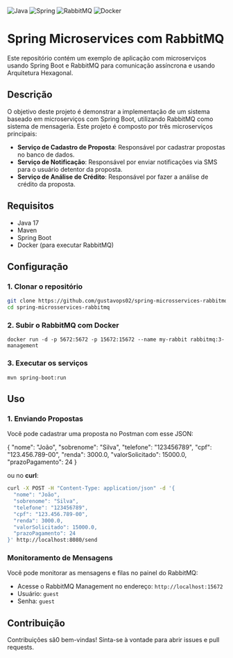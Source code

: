 ![Java](https://img.shields.io/badge/java-%23ED8B00.svg?style=for-the-badge)
![Spring](https://img.shields.io/badge/spring-%236DB33F.svg?style=for-the-badge&logo=spring&logoColor=white)
![RabbitMQ](https://img.shields.io/badge/Rabbitmq-FF6600?style=for-the-badge&logo=rabbitmq&logoColor=white)
![Docker](https://img.shields.io/badge/docker-%230db7ed.svg?style=for-the-badge&logo=docker&logoColor=white)

# Spring Microservices com RabbitMQ

Este repositório contém um exemplo de aplicação com microserviços usando Spring Boot e RabbitMQ para comunicação assíncrona e usando Arquitetura Hexagonal.

## Descrição

O objetivo deste projeto é demonstrar a implementação de um sistema baseado em microserviços com Spring Boot, utilizando RabbitMQ como sistema de mensageria. Este projeto é composto por três microserviços principais:

- **Serviço de Cadastro de Proposta**: Responsável por cadastrar propostas no banco de dados.
- **Serviço de Notificação**: Responsável por enviar notificações via SMS para o usuário detentor da proposta.
- **Serviço de Análise de Crédito**: Responsável por fazer a análise de crédito da proposta.
  
## Requisitos

- Java 17
- Maven
- Spring Boot
- Docker (para executar RabbitMQ)


## Configuração

### 1. Clonar o repositório

```bash
git clone https://github.com/gustavops02/spring-microsservices-rabbitmq.git
cd spring-microsservices-rabbitmq
```

### 2. Subir o RabbitMQ com Docker

`docker run -d -p 5672:5672 -p 15672:15672 --name my-rabbit rabbitmq:3-management`

### 3. Executar os serviços

`mvn spring-boot:run`

## Uso

### 1. Enviando Propostas

Você pode cadastrar uma proposta no Postman com esse JSON:

{
  "nome": "João",
  "sobrenome": "Silva",
  "telefone": "123456789",
  "cpf": "123.456.789-00",
  "renda": 3000.0,
  "valorSolicitado": 15000.0,
  "prazoPagamento": 24
}

ou no **curl**:

```bash
curl -X POST -H "Content-Type: application/json" -d '{
  "nome": "João",
  "sobrenome": "Silva",
  "telefone": "123456789",
  "cpf": "123.456.789-00",
  "renda": 3000.0,
  "valorSolicitado": 15000.0,
  "prazoPagamento": 24
}' http://localhost:8080/send
```


### Monitoramento de Mensagens

Você pode monitorar as mensagens e filas no painel do RabbitMQ:

- Acesse o RabbitMQ Management no endereço: `http://localhost:15672`
- Usuário: `guest`
- Senha: `guest`


## Contribuição

Contribuições sã0 bem-vindas! Sinta-se à vontade para abrir issues e pull requests.
